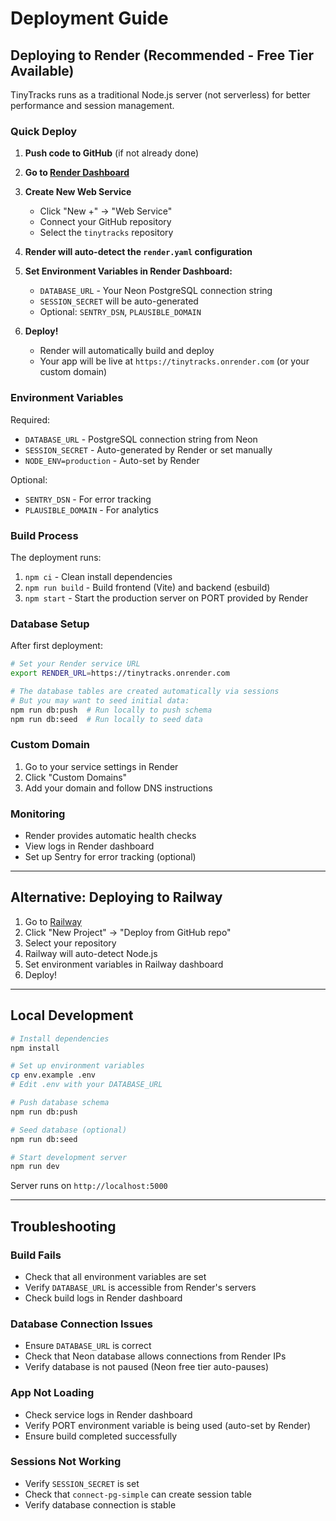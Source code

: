 # Deployment Guide

## Deploying to Render (Recommended - Free Tier Available)

TinyTracks runs as a traditional Node.js server (not serverless) for better performance and session management.

### Quick Deploy

1. **Push code to GitHub** (if not already done)

2. **Go to [Render Dashboard](https://dashboard.render.com/)**

3. **Create New Web Service**
   - Click "New +" → "Web Service"
   - Connect your GitHub repository
   - Select the `tinytracks` repository

4. **Render will auto-detect the `render.yaml` configuration**

5. **Set Environment Variables in Render Dashboard:**
   - `DATABASE_URL` - Your Neon PostgreSQL connection string
   - `SESSION_SECRET` will be auto-generated
   - Optional: `SENTRY_DSN`, `PLAUSIBLE_DOMAIN`

6. **Deploy!**
   - Render will automatically build and deploy
   - Your app will be live at `https://tinytracks.onrender.com` (or your custom domain)

### Environment Variables

Required:
- `DATABASE_URL` - PostgreSQL connection string from Neon
- `SESSION_SECRET` - Auto-generated by Render or set manually
- `NODE_ENV=production` - Auto-set by Render

Optional:
- `SENTRY_DSN` - For error tracking
- `PLAUSIBLE_DOMAIN` - For analytics

### Build Process

The deployment runs:
1. `npm ci` - Clean install dependencies
2. `npm run build` - Build frontend (Vite) and backend (esbuild)
3. `npm start` - Start the production server on PORT provided by Render

### Database Setup

After first deployment:

```bash
# Set your Render service URL
export RENDER_URL=https://tinytracks.onrender.com

# The database tables are created automatically via sessions
# But you may want to seed initial data:
npm run db:push  # Run locally to push schema
npm run db:seed  # Run locally to seed data
```

### Custom Domain

1. Go to your service settings in Render
2. Click "Custom Domains"
3. Add your domain and follow DNS instructions

### Monitoring

- Render provides automatic health checks
- View logs in Render dashboard
- Set up Sentry for error tracking (optional)

---

## Alternative: Deploying to Railway

1. Go to [Railway](https://railway.app/)
2. Click "New Project" → "Deploy from GitHub repo"
3. Select your repository
4. Railway will auto-detect Node.js
5. Set environment variables in Railway dashboard
6. Deploy!

---

## Local Development

```bash
# Install dependencies
npm install

# Set up environment variables
cp env.example .env
# Edit .env with your DATABASE_URL

# Push database schema
npm run db:push

# Seed database (optional)
npm run db:seed

# Start development server
npm run dev
```

Server runs on `http://localhost:5000`

---

## Troubleshooting

### Build Fails
- Check that all environment variables are set
- Verify `DATABASE_URL` is accessible from Render's servers
- Check build logs in Render dashboard

### Database Connection Issues
- Ensure `DATABASE_URL` is correct
- Check that Neon database allows connections from Render IPs
- Verify database is not paused (Neon free tier auto-pauses)

### App Not Loading
- Check service logs in Render dashboard
- Verify PORT environment variable is being used (auto-set by Render)
- Ensure build completed successfully

### Sessions Not Working
- Verify `SESSION_SECRET` is set
- Check that `connect-pg-simple` can create session table
- Verify database connection is stable


